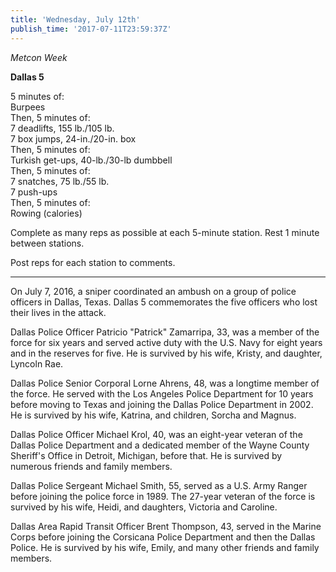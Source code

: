 ```yaml
---
title: 'Wednesday, July 12th'
publish_time: '2017-07-11T23:59:37Z'
---
```


*Metcon Week*

**Dallas 5**

5 minutes of:\
Burpees\
Then, 5 minutes of:\
7 deadlifts, 155 lb./105 lb.\
7 box jumps, 24-in./20-in. box\
Then, 5 minutes of:\
Turkish get-ups, 40-lb./30-lb dumbbell\
Then, 5 minutes of:\
7 snatches, 75 lb./55 lb.\
7 push-ups\
Then, 5 minutes of:\
Rowing (calories)

Complete as many reps as possible at each 5-minute station. Rest 1
minute between stations.

Post reps for each station to comments.

------------------------------------------------------------------------

On July 7, 2016, a sniper coordinated an ambush on a group of police
officers in Dallas, Texas. Dallas 5 commemorates the five officers who
lost their lives in the attack.

Dallas Police Officer Patricio "Patrick" Zamarripa, 33, was a member of
the force for six years and served active duty with the U.S. Navy for
eight years and in the reserves for five. He is survived by his wife,
Kristy, and daughter, Lyncoln Rae.

Dallas Police Senior Corporal Lorne Ahrens, 48, was a longtime member of
the force. He served with the Los Angeles Police Department for 10 years
before moving to Texas and joining the Dallas Police Department in 2002.
He is survived by his wife, Katrina, and children, Sorcha and Magnus.

Dallas Police Officer Michael Krol, 40, was an eight-year veteran of the
Dallas Police Department and a dedicated member of the Wayne County
Sheriff's Office in Detroit, Michigan, before that. He is survived by
numerous friends and family members.

Dallas Police Sergeant Michael Smith, 55, served as a U.S. Army Ranger
before joining the police force in 1989. The 27-year veteran of the
force is survived by his wife, Heidi, and daughters, Victoria and
Caroline.

Dallas Area Rapid Transit Officer Brent Thompson, 43, served in the
Marine Corps before joining the Corsicana Police Department and then the
Dallas Police. He is survived by his wife, Emily, and many other friends
and family members.
